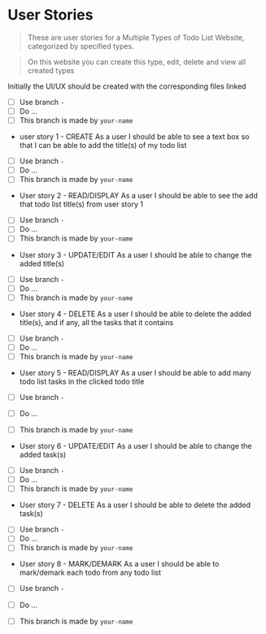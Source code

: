 # User Stories

> These are user stories for a Multiple Types of Todo List Website, categorized by specified types.

> On this website you can create this type, edit, delete and view all created types

Initially the UI/UX should be created with the corresponding files linked
- [ ] Use branch `-`
- [ ] Do ...
- [ ] This branch is made by `your-name`

* user story 1 - CREATE
As a user I should be able to see a text box so that I can be able to add the title(s) of my todo list
- [ ] Use branch `-`
- [ ] Do ...
- [ ] This branch is made by `your-name`

* User story 2 - READ/DISPLAY
As a user I should be able to see the add that todo list title(s) from user story 1  
- [ ] Use branch `-`
- [ ] Do ...
- [ ] This branch is made by `your-name`

* User story 3 - UPDATE/EDIT
As a user I should be able to change the added title(s)
- [ ] Use branch `-`
- [ ] Do ...
- [ ] This branch is made by `your-name`

* User story 4 - DELETE
As a user I should be able to delete the added title(s), and if any, all the tasks that it contains
- [ ] Use branch `-`
- [ ] Do ...
- [ ] This branch is made by `your-name`

* User story 5 - READ/DISPLAY
As a user I should be able to add many todo list tasks in the clicked todo title 
- [ ] Use branch `-`
- [ ] Do ...
- [ ] This branch is made by `your-name`


* User story 6 - UPDATE/EDIT
As a user I should be able to change the added task(s)
- [ ] Use branch `-`
- [ ] Do ...
- [ ] This branch is made by `your-name`

* User story 7 - DELETE
As a user I should be able to delete the added task(s)
- [ ] Use branch `-`
- [ ] Do ...
- [ ] This branch is made by `your-name`

* User story 8 - MARK/DEMARK
As a user I should be able to mark/demark each todo from any todo list
- [ ] Use branch `-`
- [ ] Do ...
- [ ] This branch is made by `your-name`

